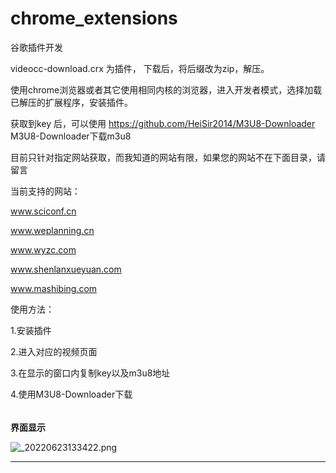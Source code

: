 # chrome_extensions

谷歌插件开发

videocc-download.crx 为插件，
下载后，将后缀改为zip，解压。

使用chrome浏览器或者其它使用相同内核的浏览器，进入开发者模式，选择加载已解压的扩展程序，安装插件。

获取到key 后，可以使用  https://github.com/HeiSir2014/M3U8-Downloader M3U8-Downloader下载m3u8

目前只针对指定网站获取，而我知道的网站有限，如果您的网站不在下面目录，请留言

当前支持的网站：

www.sciconf.cn

www.weplanning.cn

www.wyzc.com

www.shenlanxueyuan.com

www.mashibing.com

使用方法：

1.安装插件

2.进入对应的视频页面

3.在显示的窗口内复制key以及m3u8地址

4.使用M3U8-Downloader下载

###### 

**界面显示**

![_20220623133422.png](./_20220623133422.png)

---
